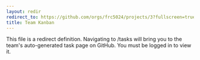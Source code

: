 ```yaml
---
layout: redir
redirect_to: https://github.com/orgs/frc5024/projects/3?fullscreen=true
title: Team Kanban
---
```


This file is a redirect definition. Navigating to /tasks will bring you to the team's auto-generated task page on GitHub. You must be logged in to view it.